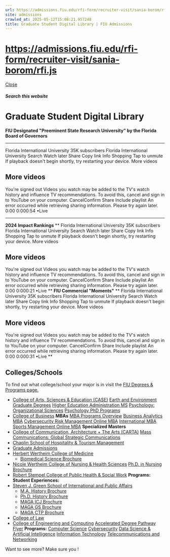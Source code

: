 ```yaml
---
url: https://admissions.fiu.edu/rfi-form/recruiter-visit/sania-borom/rfi.js
site: admissions
crawled_at: 2025-05-12T15:08:21.957248
title: Graduate Student Digital Library | FIU Admissions
---
```


# https://admissions.fiu.edu/rfi-form/recruiter-visit/sania-borom/rfi.js

[ Close ](https://admissions.fiu.edu/how-to-apply/graduate-applicant/graduate-digital-library/)
##### Search this website
# Graduate Student Digital Library
****FIU Designated "Preeminent State Research University" by the Florida Board of Governors****
****
Florida International University
35K subscribers
Florida International University
Search
Watch later
Share
Copy link
Info
Shopping
Tap to unmute
If playback doesn't begin shortly, try restarting your device.
More videos
## More videos
You're signed out
Videos you watch may be added to the TV's watch history and influence TV recommendations. To avoid this, cancel and sign in to YouTube on your computer.
CancelConfirm
Share
Include playlist
An error occurred while retrieving sharing information. Please try again later.
0:00
0:000:54
•Live
****
****2024 Impact Rankings****
**
Florida International University
35K subscribers
Florida International University
Search
Watch later
Share
Copy link
Info
Shopping
Tap to unmute
If playback doesn't begin shortly, try restarting your device.
More videos
## More videos
You're signed out
Videos you watch may be added to the TV's watch history and influence TV recommendations. To avoid this, cancel and sign in to YouTube on your computer.
CancelConfirm
Share
Include playlist
An error occurred while retrieving sharing information. Please try again later.
0:00
0:000:21
•Live
**
**FIU Commercial "Moments"**
**
Florida International University
35K subscribers
Florida International University
Search
Watch later
Share
Copy link
Info
Shopping
Tap to unmute
If playback doesn't begin shortly, try restarting your device.
More videos
## More videos
You're signed out
Videos you watch may be added to the TV's watch history and influence TV recommendations. To avoid this, cancel and sign in to YouTube on your computer.
CancelConfirm
Share
Include playlist
An error occurred while retrieving sharing information. Please try again later.
0:00
0:000:31
•Live
**
## **Colleges/Schools**
To find out what college/school your major is in visit the [FIU Degrees & Programs page.](https://www.fiu.edu/academics/degrees-and-programs/index.html)
  * [College of Arts, Sciences & Education (CASE)](https://admissions.fiu.edu/how-to-apply/graduate-applicant/graduate-digital-library/#panel-N10369-1)
[Earth and Environment Graduate Degrees](https://admissions.fiu.edu/how-to-apply/graduate-applicant/graduate-digital-library/earth-and-environment.pdf)
[Higher Education Administration MS](https://admissions.fiu.edu/how-to-apply/graduate-applicant/graduate-digital-library/2024-higher-education-flyer.pdf)
[Psychology: Organizational Sciences](https://admissions.fiu.edu/how-to-apply/graduate-applicant/graduate-digital-library/2024-orgscience-brochure-1pg.pdf)
[Psychology PhD Programs](https://admissions.fiu.edu/how-to-apply/graduate-applicant/graduate-digital-library/department_2024.pdf)
  * [College of Business](https://admissions.fiu.edu/how-to-apply/graduate-applicant/graduate-digital-library/#panel-N10369-2)
**MBAs**
[MBA Programs Overview](https://admissions.fiu.edu/how-to-apply/graduate-applicant/graduate-digital-library/mba_overview.pdf)
[Business Analytics MBA](https://admissions.fiu.edu/how-to-apply/graduate-applicant/graduate-digital-library/mba-business-analytics.pdf)
[Cybersecurity Risk Management Online MBA](https://admissions.fiu.edu/how-to-apply/graduate-applicant/graduate-digital-library/online-mba-cybersecurity-risk-management.pdf)
[International MBA](https://admissions.fiu.edu/how-to-apply/graduate-applicant/graduate-digital-library/international-mba.pdf)
[Sports Management Online MBA](https://admissions.fiu.edu/how-to-apply/graduate-applicant/graduate-digital-library/online-mba-specialization-sports-management.pdf)
**Specialized Masters**
  * [College of Communication, Architecture + The Arts (CARTA)](https://admissions.fiu.edu/how-to-apply/graduate-applicant/graduate-digital-library/#panel-N10369-3)
[Mass Communications: Global Strategic Communications](https://admissions.fiu.edu/how-to-apply/graduate-applicant/graduate-digital-library/_assets/fiu-gsc-trifold---print---new.pdf)
  * [Chaplin School of Hospitality & Tourism Management](https://admissions.fiu.edu/how-to-apply/graduate-applicant/graduate-digital-library/#panel-N10369-4)
  * [Graduate Admissions](https://admissions.fiu.edu/how-to-apply/graduate-applicant/graduate-digital-library/#panel-N10369-5)
  * [Herbert Wertheim College of Medicine](https://admissions.fiu.edu/how-to-apply/graduate-applicant/graduate-digital-library/#panel-N10369-6)
    * [Biomedical Science Brochure](https://admissions.fiu.edu/how-to-apply/graduate-applicant/graduate-digital-library/19821_med_biomed_phd_brochure_2019_101419_v2_2019_brochure.pdf)
  * [Nicole Wertheim College of Nursing & Health Sciences](https://admissions.fiu.edu/how-to-apply/graduate-applicant/graduate-digital-library/#panel-N10369-7)
[Ph.D. in Nursing Brochure](https://cnhs.fiu.edu/_assets/docs/resources/phd-in-nursing/nursing-phd-brochure.pdf)
  * [Robert Stempel College of Public Health & Social Work](https://admissions.fiu.edu/how-to-apply/graduate-applicant/graduate-digital-library/#panel-N10369-8)
**Programs:**
**Student Experiences:**
  * [Steven J. Green School of International and Public Affairs](https://admissions.fiu.edu/how-to-apply/graduate-applicant/graduate-digital-library/#panel-N10369-9)
    * [M.A. History Brochure](https://admissions.fiu.edu/how-to-apply/graduate-applicant/graduate-digital-library/ma-history-online-2020-flyer2.pdf)
    * [Ph.D. History Brochure](https://admissions.fiu.edu/how-to-apply/graduate-applicant/graduate-digital-library/phd-history2020-flyer.pdf)
    * [MAGA ICJ Brochure](https://admissions.fiu.edu/how-to-apply/graduate-applicant/graduate-digital-library/_assets/maga-icj-brochure-2019.pdf)
    * [MAGA GS Brochure](https://admissions.fiu.edu/how-to-apply/graduate-applicant/graduate-digital-library/_assets/maga-gs-brochure-2019.pdf)
    * [MAGA CTP Brochure](https://admissions.fiu.edu/how-to-apply/graduate-applicant/graduate-digital-library/_assets/maga-ctp-brochure-2019.pdf)
  * [College of Law](https://admissions.fiu.edu/how-to-apply/graduate-applicant/graduate-digital-library/#panel-N10369-10)
  * [College of Engineering and Computing](https://admissions.fiu.edu/how-to-apply/graduate-applicant/graduate-digital-library/#panel-N10369-11)
[Accelerated Degree Pathway Flyer](https://admissions.fiu.edu/how-to-apply/graduate-applicant/graduate-digital-library/_assets/accelerated-degree-pathway_flyer.pdf)
**Programs:**
[Computer Science](https://admissions.fiu.edu/how-to-apply/graduate-applicant/graduate-digital-library/ms-computer-science_flyer.pdf)
[Cybersecurity](https://admissions.fiu.edu/how-to-apply/graduate-applicant/graduate-digital-library/ms-cybersecurity_flyer.pdf)
[Data Science & Artificial Intelligence](https://admissions.fiu.edu/how-to-apply/graduate-applicant/graduate-digital-library/ms-data-science_flyer.pdf)
[Information Technology](https://admissions.fiu.edu/how-to-apply/graduate-applicant/graduate-digital-library/ms-information-technology_flyer.pdf)
[Telecommunications and Networking](https://admissions.fiu.edu/how-to-apply/graduate-applicant/graduate-digital-library/mstelecomenetworking_flyer.pdf)


Want to see more? Make sure you !

